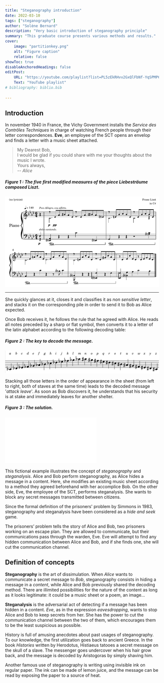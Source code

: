 ```yaml
---
title: "Steganography introduction"
date: 2022-03-10
tags: ["steganography"]
author: "Solène Bernard"
description: "Very basic introduction of steganography principle" 
summary: "This graduate course presents various methods and results." 
cover:
    image: "partitionkey.png"
    alt: "Figure caption"
    relative: false
showToc: true
disableAnchoredHeadings: false
editPost:
    URL: "https://youtube.com/playlist?list=PL5zEkRHvv2GxQlFbNf-YqSPMP6ePc3DQf"
    Text: "YouTube playlist"
# bibliography: biblio.bib

---
```


## Introduction

In november 1940 in France, the Vichy Government installs the *Service des Contrôles Techniques* in charge of watching French people through their letter correspondences. **Eve**, an employee of the SCT opens an envelop and finds a letter with a music sheet attached.
 
> My Dearest Bob, \
> I would be glad if you could share with me your thoughts about the music I wrote. \
> Yours always, \
> -- <cite>Alice</cite>


##### Figure 1 : The five first modified measures of the piece Liebesträume composed Liszt.

![](partition.png)

---

She quickly glances at it, closes it and classifies it as *non sensitive letter*, and stacks it on the corresponding pile in order to send it to Bob as Alice expected. 

Once Bob receives it, he follows the rule that he agreed with Alice. He reads all notes preceded by a sharp or flat symbol, then converts it to a letter of the latin alphabet according to the following decoding table:

##### Figure 2 : The key to decode the message.
![](partitionkey.png)


Stacking all those letters in the order of appearance in the sheet (from left to right, both of staves at the same time) leads to the decoded message '*attack leave*'. As soon as Bob discovers it, he understands that his security is at stake and immediately leaves for another shelter.


##### Figure 3 : The solution.
![](partitionsoluce.pdf)

This fictional example illustrates the concept of *steganography* and *steganalysis*. Alice and Bob perform steganography, as Alice hides a message in a content. Here, she modifies an existing music sheet according to a method they agreed beforehand with her accomplice Bob. On the other side, Eve, the employee of the SCT, performs steganalysis. She wants to block any secret messages transmitted between citizens. 

Since the formal definition of the prisoners' problem by Simmons in 1983, steganography and steganalysis have been considered as a *hide and seek* game.

The prisoners’ problem tells the story of Alice and Bob, two prisoners working on an escape plan. They are allowed to communicate, but their communications pass through the warden, Eve. Eve will attempt to find any hidden communication between Alice and Bob, and if she finds one, she will cut the communication channel.

## Definition of concepts

**Steganography** is the art of dissimulation. When *Alice* wants to communicate a secret message to *Bob*, steganography consists in hiding a message in a *content*, while Alice and Bob previously shared the decoding method. There are illimited possibilities for the nature of the content as long as it looks legitimate: it could be a music sheet or a poem, an image... 

**Steganalysis** is the adversarial act of detecting if a message has been hidden in a content. *Eve*, as in the expression *eavesdropping*, wants to stop Alice and Bob to keep secrets from her. She has the power to cut the communication channel between the two of them, which encourages them to be the least suspicious as possible.

History is full of amusing anecdotes about past usages of steganography. To our knowledge, the first utilization goes back to ancient Greece. In the book *Histories* written by Herodotus, Histiaeus tatooes a secret message on the skull of a slave. The messenger goes undercover when his hair grow back, and the message is decoded by Aristogoras by simply shaving him.

Another famous use of steganography is writing using invisible ink on regular paper. The ink can be made of lemon juice, and the message can be read by exposing the paper to a source of heat.

<!-- 

\vspace{1em}

In this thesis, we will limit ourselves to a particular type of content: digital images. The next section aims at introducing the image format, before explaining how to apply steganography in images.


\section{Image representation}

\subsection{From photons to digital data}

Photography, which means etymologically ``coloring with light'' is the ambitious challenge to convert into an object the environment which created a physical sensation in a human. This technique is more than common today, as it is part to our daily lifes as all of our smartphones can take pictures. But until last century, photography was not common and it required a lot of technological and scientific progress. 

\begin{marginfigure}
\includegraphics[width=\linewidth]{images/spectrum.pdf}
\caption{Normalized response of the three cones S, M, L of the human eye~\cite{stockman2000spectral} (top) and of the three color channels of a Nikon D700 device~\cite{mauer2009measuring} (bottom).}
\label{app:fig:spectrum}
\end{marginfigure}

It exists two major technologies of photographic sensors: CCD (Char-Coupled Device) and CMOS (Complementary Metal Oxide Semiconductor) using photoelectric effect. It quantifies the number of photons hitting a photographic cell array in order to translate it to numerical data.

In order to reproduce colored photography, researchers first looked for the biological composition of a human eye. It is in 1802 that Young discovered~\cite{young1948theory} that it exists three types of photoreceptors (now known as cone cells) in the human eye, each of which are sensitive to a particular range of visible light, which where called short, medium or large given their size. 

A few years later, Maxwell demonstrated theoretically in 1855~\cite{MaxwellXVIIIEO} that any monochromatic light stimulating three receptors should be able to be equally stimulated by a set of three different monochromatic lights. This would mean that every sensation of color could be reproduced by a superposition of three colors, therefore called \textit{primary colors}. The first color photography was therefore produced by taking picture three times of the same scene with three colored filters. 

Today, representation of color digital images still relies on the superposition of three color channels which are red, green and blue, so three type of tensors are used. Figure~\ref{app:fig:spectrum} shows both absorption spectrums of receptors in the eye and in a Nikon D700 look alike.


% The first three colorless photographs were obtain through of monochromatic photographic of the same scene were taken through red, green and blue filters, then were printed on their complementary color so that the superposition of the three would reproduce the original scene (given the theory of subtractive colorimetry).

In order to take at one instant a picture with three kind of photoreceptors, the most common solution is to use a color filter array (CFA). It is a mosaic of tiny color filters placed over the pixel sensors of an image sensor to capture color information.  Multiple subjective designs of the CFA exists. The most  popular one is the Bayer Filter, plotted on Figure~\ref{fig:bayer}.

\begin{marginfigure}
\includegraphics[width=\linewidth]{images/bayer.pdf}
\caption{The Bayer CFA. Each two-by-two submosaic contains 2 green, 1 blue, and 1 red filter, each filter covering one pixel sensor.}
\label{fig:bayer}
\end{marginfigure}

The raw image data captured by the image sensor is then converted to a full-color image (with intensities of all three primary colors represented at each pixel) by a demosaicing algorithm which is tailored for each type of color filter. 

Gray scale images are coded only with one channel. It contains the luminance $Y$, which is equal to a linear combination of the three color channels $R,G$ and $B$:

\begin{equation}
Y = 0.299R + 0.587G + 0.114B
\label{eq:luminance}
\end{equation}

\begin{figure*}
\includegraphics[width=\linewidth]{images/imagecolor.pdf}
\caption{Three colors (left) channels, which when superposed produce a color image (fourth image). The last image is the luminance computed with Equation~\ref{eq:luminance}.
}
\label{fig:imagecolor}
\end{figure*}  -->


